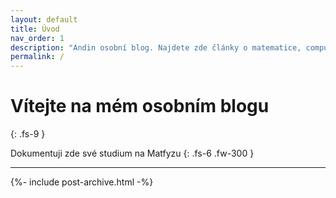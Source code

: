 ```yaml
---
layout: default
title: Úvod
nav_order: 1
description: "Andin osobní blog. Najdete zde články o matematice, computer science, mé projekty a mnoho dalšího."
permalink: /
---
```


# Vítejte na mém osobním blogu
{: .fs-9 }

Dokumentuji zde své studium na Matfyzu
{: .fs-6 .fw-300 }

---


{%- include post-archive.html -%}

